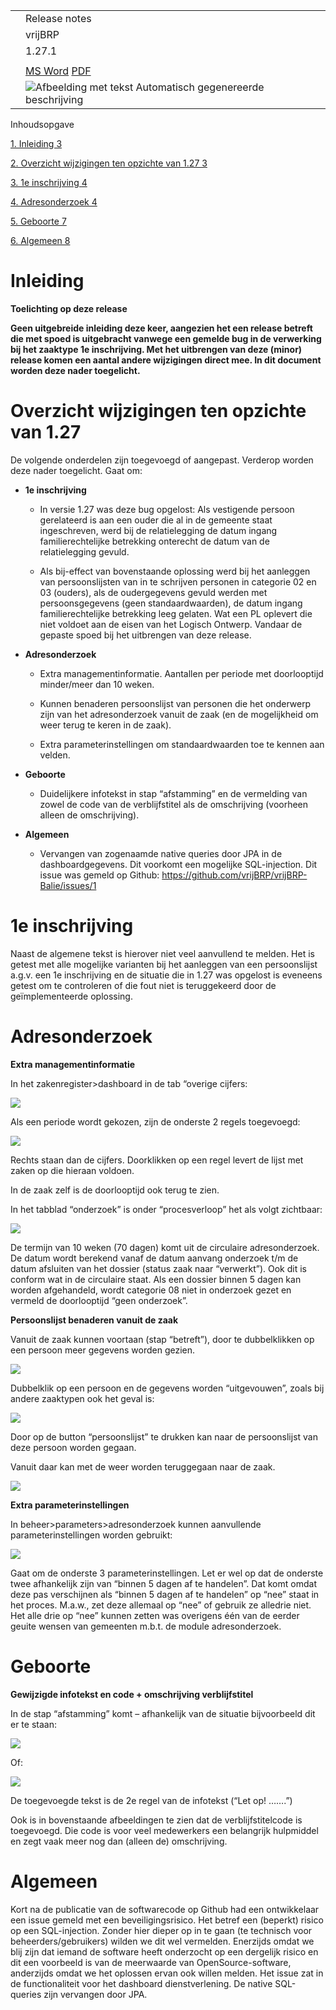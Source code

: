 |   |                                                                                                           |   |
|---|-----------------------------------------------------------------------------------------------------------|---|
|   | Release notes                                                                                             |   |
|   | vrijBRP                                                                                                   |   |
|   | 1.27.1                                                                                                    |   |
|   |                                                                                                           |   |
|   | [MS Word](ReleaseNotes.docx) [PDF](ReleaseNotes.pdf)                                                      |   |
|   | ![Afbeelding met tekst Automatisch gegenereerde beschrijving](media/08241c61e56e1ae1e479cc5675cc5d03.png) |   |

Inhoudsopgave

[1.	Inleiding	3](#_Toc74051844)

[2.	Overzicht wijzigingen ten opzichte van 1.27	3](#_Toc74051845)

[3.	1e inschrijving	4](#_Toc74051846)

[4.	Adresonderzoek	4](#_Toc74051847)

[5.	Geboorte	7](#_Toc74051848)

[6.	Algemeen	8](#_Toc74051849)

# Inleiding

**Toelichting op deze release**

**Geen uitgebreide inleiding deze keer, aangezien het een release betreft die
met spoed is uitgebracht vanwege een gemelde bug in de verwerking bij het
zaaktype 1e inschrijving. Met het uitbrengen van deze (minor) release komen een
aantal andere wijzigingen direct mee. In dit document worden deze nader
toegelicht.**

# Overzicht wijzigingen ten opzichte van 1.27

De volgende onderdelen zijn toegevoegd of aangepast. Verderop worden deze nader
toegelicht. Gaat om:

-   **1e inschrijving**

    -   In versie 1.27 was deze bug opgelost: Als vestigende persoon gerelateerd
        is aan een ouder die al in de gemeente staat ingeschreven, werd bij de
        relatielegging de datum ingang familierechtelijke betrekking onterecht
        de datum van de relatielegging gevuld.

    -   Als bij-effect van bovenstaande oplossing werd bij het aanleggen van
        persoonslijsten van in te schrijven personen in categorie 02 en 03
        (ouders), als de oudergegevens gevuld werden met persoonsgegevens (geen
        standaardwaarden), de datum ingang familierechtelijke betrekking leeg
        gelaten. Wat een PL oplevert die niet voldoet aan de eisen van het
        Logisch Ontwerp. Vandaar de gepaste spoed bij het uitbrengen van deze
        release.

-   **Adresonderzoek**

    -   Extra managementinformatie. Aantallen per periode met doorlooptijd
        minder/meer dan 10 weken.

    -   Kunnen benaderen persoonslijst van personen die het onderwerp zijn van
        het adresonderzoek vanuit de zaak (en de mogelijkheid om weer terug te
        keren in de zaak).

    -   Extra parameterinstellingen om standaardwaarden toe te kennen aan
        velden.

-   **Geboorte**

    -   Duidelijkere infotekst in stap “afstamming” en de vermelding van zowel
        de code van de verblijfstitel als de omschrijving (voorheen alleen de
        omschrijving).

-   **Algemeen**

    -   Vervangen van zogenaamde native queries door JPA in de
        dashboardgegevens. Dit voorkomt een mogelijke SQL-injection. Dit issue
        was gemeld op Github:
        <https://github.com/vrijBRP/vrijBRP-Balie/issues/1>

# 1e inschrijving

Naast de algemene tekst is hierover niet veel aanvullend te melden. Het is
getest met alle mogelijke varianten bij het aanleggen van een persoonslijst
a.g.v. een 1e inschrijving en de situatie die in 1.27 was opgelost is eveneens
getest om te controleren of die fout niet is teruggekeerd door de
geïmplementeerde oplossing.

# Adresonderzoek

**Extra managementinformatie**

In het zakenregister\>dashboard in de tab “overige cijfers:

![](media/0a1ed22538c363559697568a51ccf6cd.png)

Als een periode wordt gekozen, zijn de onderste 2 regels toegevoegd:

![](media/ffc1911673dfe4237048f514c30cdc9d.png)

Rechts staan dan de cijfers. Doorklikken op een regel levert de lijst met zaken
op die hieraan voldoen.

In de zaak zelf is de doorlooptijd ook terug te zien.

In het tabblad “onderzoek” is onder “procesverloop” het als volgt zichtbaar:

![](media/8350314d0df1bbf8505198298d8cb2de.png)

De termijn van 10 weken (70 dagen) komt uit de circulaire adresonderzoek. De
datum wordt berekend vanaf de datum aanvang onderzoek t/m de datum afsluiten van
het dossier (status zaak naar “verwerkt”). Ook dit is conform wat in de
circulaire staat. Als een dossier binnen 5 dagen kan worden afgehandeld, wordt
categorie 08 niet in onderzoek gezet en vermeld de doorlooptijd “geen
onderzoek”.

**Persoonslijst benaderen vanuit de zaak**

Vanuit de zaak kunnen voortaan (stap “betreft”), door te dubbelklikken op een
persoon meer gegevens worden gezien.

![](media/5b50dd2ea0ba23d21ca39fe009d67386.png)

Dubbelklik op een persoon en de gegevens worden “uitgevouwen”, zoals bij andere
zaaktypen ook het geval is:

![](media/a172e8facdf57abfb4170225a7149d66.png)

Door op de button “persoonslijst” te drukken kan naar de persoonslijst van deze
persoon worden gegaan.

Vanuit daar kan met de weer worden teruggegaan naar de zaak.

![](media/b8b0d41189fddb631e8a177a2fe62777.png)

**Extra parameterinstellingen**

In beheer\>parameters\>adresonderzoek kunnen aanvullende parameterinstellingen
worden gebruikt:

![](media/40afee6fe398ab3dc8053dfcb9b3ee99.png)

Gaat om de onderste 3 parameterinstellingen. Let er wel op dat de onderste twee
afhankelijk zijn van “binnen 5 dagen af te handelen”. Dat komt omdat deze pas
verschijnen als “binnen 5 dagen af te handelen” op “nee” staat in het proces.
M.a.w., zet deze allemaal op “nee” of gebruik ze alledrie niet. Het alle drie op
“nee” kunnen zetten was overigens één van de eerder geuite wensen van gemeenten
m.b.t. de module adresonderzoek.

# Geboorte

**Gewijzigde infotekst en code + omschrijving verblijfstitel**

In de stap “afstamming” komt – afhankelijk van de situatie bijvoorbeeld dit er
te staan:

![](media/f2d028daa4f0757dd139426fe53c252e.png)

Of:

![](media/a415c6a68ad99f45f95ff6c5a6ce7540.png)

De toegevoegde tekst is de 2e regel van de infotekst (“Let op! …….”)

Ook is in bovenstaande afbeeldingen te zien dat de verblijfstitelcode is
toegevoegd. Die code is voor veel medewerkers een belangrijk hulpmiddel en zegt
vaak meer nog dan (alleen de) omschrijving.

# Algemeen

Kort na de publicatie van de softwarecode op Github had een ontwikkelaar een
issue gemeld met een beveiligingsrisico. Het betref een (beperkt) risico op een
SQL-injection. Zonder hier dieper op in te gaan (te technisch voor
beheerders/gebruikers) wilden we dit wel vermelden. Enerzijds omdat we blij zijn
dat iemand de software heeft onderzocht op een dergelijk risico en dit een
voorbeeld is van de meerwaarde van OpenSource-software, anderzijds omdat we het
oplossen ervan ook willen melden. Het issue zat in de functionaliteit voor het
dashboard dienstverlening. De native SQL-queries zijn vervangen door JPA.
